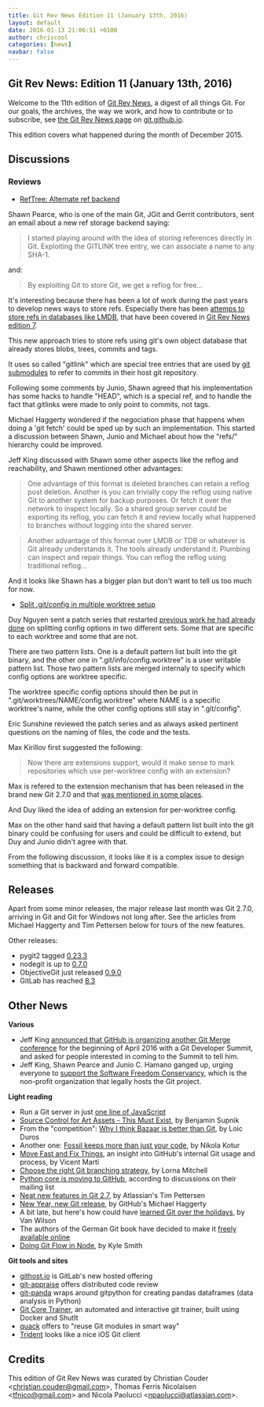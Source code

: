 ```yaml
---
title: Git Rev News Edition 11 (January 13th, 2016)
layout: default
date: 2016-01-13 21:06:51 +0100
author: chriscool
categories: [news]
navbar: false
---
```


## Git Rev News: Edition 11 (January 13th, 2016)

Welcome to the 11th edition of [Git Rev News](http://git.github.io/rev_news/rev_news.html),
a digest of all things Git. For our goals, the archives, the way we work, and how to contribute or to
subscribe, see [the Git Rev News page](http://git.github.io/rev_news/rev_news.html) on [git.github.io](http://git.github.io).

This edition covers what happened during the month of December 2015.

## Discussions

<!---
### General
-->

### Reviews

* [RefTree: Alternate ref backend](http://thread.gmane.org/gmane.comp.version-control.git/282677/)

Shawn Pearce, who is one of the main Git, JGit and Gerrit
contributors, sent an email about a new ref storage backend saying:

> I started playing around with the idea of storing references directly
> in Git. Exploiting the GITLINK tree entry, we can associate a name to
> any SHA-1.

and:

> By exploiting Git to store Git, we get a reflog for free...

It's interesting because there has been a lot of work during the past
years to develop news ways to store refs. Especially there has been
[attemps to store refs in databases like LMDB](http://thread.gmane.org/gmane.comp.version-control.git/277138), that have been covered in
[Git Rev News edition 7](https://git.github.io/rev_news/2015/09/09/edition-7/).

This new approach tries to store refs using git's own object database
that already stores blobs, trees, commits and tags.

It uses so called "gitlink" which are special tree entries that are
used by [git submodules](https://git-scm.com/docs/git-submodule) to
refer to commits in their host git repository.

Following some comments by Junio, Shawn agreed that his implementation
has some hacks to handle "HEAD", which is a special ref, and to handle
the fact that gitlinks were made to only point to commits, not tags.

Michael Haggerty wondered if the negociation phase that happens when
doing a 'git fetch' could be sped up by such an implementation. This
started a discussion between Shawn, Junio and Michael about how the
"refs/" hierarchy could be improved.

Jeff King discussed with Shawn some other aspects like the reflog and
reachability, and Shawn mentioned other advantages:

> One advantage of this format is deleted branches can retain a reflog
> post deletion. Another is you can trivially copy the reflog using
> native Git to another system for backup purposes. Or fetch it over the
> network to inspect locally. So a shared group server could be
> exporting its reflog, you can fetch it and review locally what
> happened to branches without logging into the shared server.

> Another advantage of this format over LMDB or TDB or whatever is Git
> already understands it. The tools already understand it. Plumbing can
> inspect and repair things. You can reflog the reflog using traditional
> reflog...

And it looks like Shawn has a bigger plan but don't want to tell us
too much for now.

* [Split .git/config in multiple worktree setup](http://thread.gmane.org/gmane.comp.version-control.git/281906/)

Duy Nguyen sent a patch series that restarted
[previous work he had already done](http://thread.gmane.org/gmane.comp.version-control.git/266520)
on splitting config options in two different sets. Some that are
specific to each worktree and some that are not.

There are two pattern lists. One is a default pattern list built into
the git binary, and the other one in ".git/info/config.worktree" is a
user writable pattern list. Those two pattern lists are merged
internaly to specify which config options are worktree specific.

The worktree specific config options should then be put in
".git/worktrees/NAME/config.worktree" where NAME is a specific
worktree's name, while the other config options still stay in
".git/config".

Eric Sunshine reviewed the patch series and as always asked pertinent
questions on the naming of files, the code and the tests.

Max Kirillov first suggested the following:

> Now there are extensions support, would it make sense to
> mark repositories which use per-worktree config with an
> extension?

Max is refered to the extension mechanism that has been released in
the brand new Git 2.7.0 and that
[was mentioned in some places](http://lwn.net/Articles/668163/).

And Duy liked the idea of adding an extension for per-worktree config.

Max on the other hand said that having a default pattern list built
into the git binary could be confusing for users and could be
difficult to extend, but Duy and Junio didn't agree with that.

From the following discussion, it looks like it is a complex issue to
design something that is backward and forward compatible.

<!---
### Support
-->

## Releases

Apart from some minor releases, the major release last month was Git 2.7.0,
arriving in Git and Git for Windows not long after. See the articles from
Michael Haggerty and Tim Pettersen below for tours of the new features.

Other releases:

* pygit2 tagged [0.23.3](https://github.com/libgit2/pygit2/releases/tag/v0.23.3)
* nodegit is up to [0.7.0](https://github.com/nodegit/nodegit/releases/tag/v0.7.0)
* ObjectiveGit just released [0.9.0](https://github.com/libgit2/objective-git/releases/tag/0.9.0)
* GitLab has reached [8.3](https://about.gitlab.com/2015/12/22/gitlab-8-3-released/)


## Other News

__Various__

* Jeff King [announced that GitHub is organizing another Git Merge conference](http://article.gmane.org/gmane.comp.version-control.git/282634/) for the beginning of April 2016 with a Git Developer Summit, and asked for people interested in coming to the Summit to tell him.
* Jeff King, Shawn Pearce and Junio C. Hamano ganged up, urging everyone to
  [support the Software Freedom Conservancy](http://permalink.gmane.org/gmane.comp.version-control.git/282881),
  which is the non-profit organization that legally hosts the Git project.

__Light reading__

* Run a Git server in just [one line of JavaScript](https://gist.github.com/MakeNowJust/262e080217aebbc628c0)
* [Source Control for Art Assets - This Must Exist](http://hacksoflife.blogspot.de/2015/12/source-control-for-art-assets-this-must.html), by Benjamin Supnik
* From the "competition": [Why I think Bazaar is better than Git](http://lduros.net/posts/why-i-think-bazaar-better-git/), by Loic Duros
* Another one: [Fossil keeps more than just your code](https://blog.kotur.org/posts/fossil-keeps-more-than-just-your-code.html), by Nikola Kotur
* [Move Fast and Fix Things](http://githubengineering.com/move-fast/), an insight into GitHub's internal Git usage and process, by Vicent Marti
* [Choose the right Git branching strategy](http://www.creativebloq.com/web-design/choose-right-git-branching-strategy-121518344), by Lorna Mitchell
* [Python core is moving to GitHub](https://mail.python.org/pipermail/core-workflow/2016-January/000345.html), according to discussions on their mailing list
* [Neat new features in Git 2.7](https://developer.atlassian.com/blog/2016/01/git-2.7-release/), by Atlassian's Tim Pettersen
* [New Year, new Git release](https://github.com/blog/2094-new-year-new-git-release), by GitHub's Michael Haggerty
* A bit late, but here's how could have [learned Git over the holidays](http://vanwilson.info/2015/12/the-12-days-of-git-learn-git-over-the-holidays/), by Van Wilson
* The authors of the German Git book have decided to make it [freely available online](http://gitbu.ch/index.html)
* [Doing Git Flow in Node](http://blog.smith-kyle.com/git-flow-with-node/), by Kyle Smith


__Git tools and sites__

* [githost.io](https://githost.io/) is GitLab's new hosted offering
* [git-appraise](https://github.com/google/git-appraise) offers distributed code review
* [git-panda](http://wdm0006.github.io/git-pandas/) wraps around gitpython for creating pandas dataframes (data analysis in Python)
* [Git Core Trainer](https://github.com/ianmiell/shutit-git-trainer), an automated and interactive git trainer, built using Docker and ShutIt
* [quack](https://github.com/Autodesk/quack) offers to "reuse Git modules in smart way"
* [Trident](http://somerobots.com/trident.html) looks like a nice iOS Git client

## Credits

This edition of Git Rev News was curated by Christian Couder &lt;<christian.couder@gmail.com>&gt;,
Thomas Ferris Nicolaisen &lt;<tfnico@gmail.com>&gt; and Nicola Paolucci &lt;<npaolucci@atlassian.com>&gt;.
